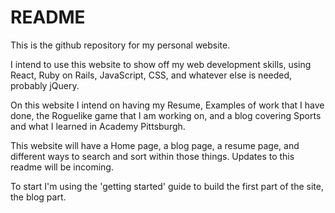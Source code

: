 # README

This is the github repository for my personal website.

I intend to use this website to show off my web development skills, using 
React, Ruby on Rails, JavaScript, CSS, and whatever else is needed,
probably jQuery.

On this website I intend on having my Resume, Examples of work that I have
done, the Roguelike game that I am working on, and a blog covering Sports 
and what I learned in Academy Pittsburgh.

This website will have a Home page, a blog page, a resume page, and 
different ways to search and sort within those things. Updates to this 
readme will be incoming.

To start I'm using the 'getting started' guide to build the first part of the site, the blog part.
